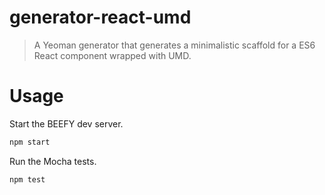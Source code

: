 # generator-react-umd

> A Yeoman generator that generates a minimalistic scaffold for a ES6 React
> component wrapped with UMD.

# Usage

Start the BEEFY dev server.

```bash
npm start
```

Run the Mocha tests.

```bash
npm test
```
